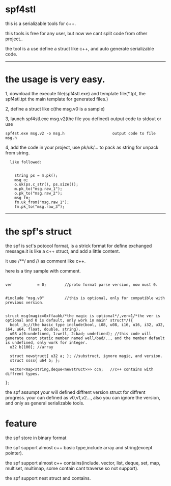 # spf4stl
this is a serializable tools for c++.  

this tools is free for any user, but now we cant split code from other project..  


the tool is a use define a struct like c++, and auto generate serializable code.  


----

# the usage is very easy.  

1, download the execute file(spf4stl.exe) and template file(*.tpt, the spf4stl.tpt the main template for generated files.)  

2, define a struct like c(the msg.v0 is a sample)  

3, launch spf4stl.exe msg.v2(the file you defined) output code to stdout or use  

    spf4st.exe msg.v2 -o msg.h                     output code to file msg.h  
    

4, add the code in your project, use pk/uk/... to pack as string for unpack from string.  

      
      like followed:  


        string ps = m.pk();
        msg o;
        o.uk(ps.c_str(), ps.size());
        m.pk_to("msg.raw_1");
        o.pk_to("msg.raw_2");
        msg fm;
        fm.uk_from("msg.raw_1");
        fm.pk_to("msg.raw_3");


-----

# the spf's struct  

the spf is sct's potocol format, is a strick format for define exchanged message.it is like a c++ struct, and add a little content.  

it use /**/ and // as comment like c++.  


here is a tiny sample with comment.  

```

ver           = 0;        //proto format parse version, now must 0.  


#include "msg.v0"         //this is optional, only for compatible with previous version.  


struct msg(magic=0xffaabb/*the magic is optional*/,ver=1/*the ver is optional and 0 is default, only work in main' struct*/){  
  bool _b;//the basic type include(bool, i08, u08, i16, u16, i32, u32, i64, u64, float, double, string).
  u08 a(0:undefined, 1:well, 2:bad; undefined); //this code will generate const static member named well/bad/.., and the member default is undefined, only work for integer.
  u32 b[100]; //array
  
  struct newstruct{ u32 a; }; //substruct, ignore magic, and version.
  struct ssss{ u64 b; };

  vector<map<string,deque<newstruct>>> ccn;   //c++ contains with diffrent types.
  
};

```



the spf assumpt your will defined diffrent version struct for diffrent progress.
your can defined as v0,v1,v2..., also you can ignore the version, and only as general serializable tools.

# feature
the spf store in binary format

the spf support almost c++ basic type,include array and string(except pointer).  

the spf support almost c++ contains(include, vector, list, deque, set, map, multiset, multimap, some contain cant traverse so not support).  

the spf support nest struct and contains.
